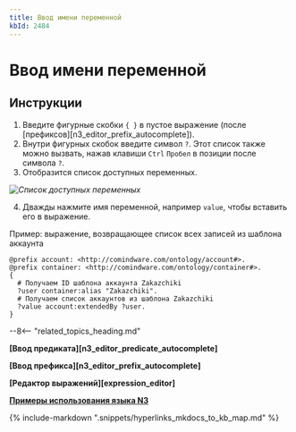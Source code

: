 ```yaml
---
title: Ввод имени переменной
kbId: 2484
---
```


# Ввод имени переменной

## Инструкции

1. Введите фигурные скобки `{ }` в пустое выражение (после [префиксов][n3_editor_prefix_autocomplete]).
2. Внутри фигурных скобок введите символ `?`. Этот список также можно вызвать, нажав клавиши `Ctrl` `Пробел` в позиции после символа `?`.
3. Отобразится список доступных переменных.

_![Список доступных переменных](https://kb.comindware.ru/assets/n3_editor_variable_autocomplete.png)_

4. Дважды нажмите имя переменной, например `value`, чтобы вставить его в выражение.

Пример: выражение, возвращающее список всех записей из шаблона аккаунта

```
@prefix account: <http://comindware.com/ontology/account#>.
@prefix container: <http://comindware.com/ontology/container#>.
{
  # Получаем ID шаблона аккаунта Zakazchiki
  ?user container:alias "Zakazchiki".
  # Получаем список аккаунтов из шаблона Zakazchiki
  ?value account:extendedBy ?user.
}
```

--8<-- "related_topics_heading.md"

**[Ввод предиката][n3_editor_predicate_autocomplete]**

**[Ввод префикса][n3_editor_prefix_autocomplete]**

**[Редактор выражений][expression_editor]**

**[Примеры использования языка N3](https://kb.comindware.ru/category.php?id=408)**

{% include-markdown ".snippets/hyperlinks_mkdocs_to_kb_map.md" %}
